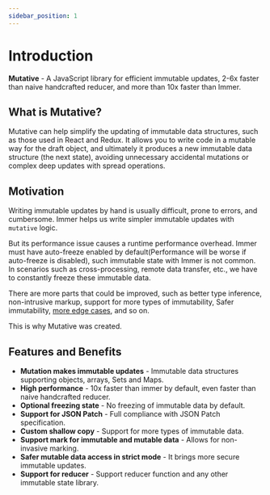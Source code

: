 ```yaml
---
sidebar_position: 1
---
```


# Introduction

**Mutative** - A JavaScript library for efficient immutable updates, 2-6x faster than naive handcrafted reducer, and more than 10x faster than Immer.

## What is Mutative?

Mutative can help simplify the updating of immutable data structures, such as those used in React and Redux. It allows you to write code in a mutable way for the draft object, and ultimately it produces a new immutable data structure (the next state), avoiding unnecessary accidental mutations or complex deep updates with spread operations.

## Motivation

Writing immutable updates by hand is usually difficult, prone to errors, and cumbersome. Immer helps us write simpler immutable updates with `mutative` logic.

But its performance issue causes a runtime performance overhead. Immer must have auto-freeze enabled by default(Performance will be worse if auto-freeze is disabled), such immutable state with Immer is not common. In scenarios such as cross-processing, remote data transfer, etc., we have to constantly freeze these immutable data.

There are more parts that could be improved, such as better type inference, non-intrusive markup, support for more types of immutability, Safer immutability, [more edge cases](test/immer-non-support.test.ts), and so on.

This is why Mutative was created.

## Features and Benefits

- **Mutation makes immutable updates** - Immutable data structures supporting objects, arrays, Sets and Maps.
- **High performance** - 10x faster than immer by default, even faster than naive handcrafted reducer.
- **Optional freezing state** - No freezing of immutable data by default.
- **Support for JSON Patch** - Full compliance with JSON Patch specification.
- **Custom shallow copy** - Support for more types of immutable data.
- **Support mark for immutable and mutable data** - Allows for non-invasive marking.
- **Safer mutable data access in strict mode** - It brings more secure immutable updates.
- **Support for reducer** - Support reducer function and any other immutable state library.
